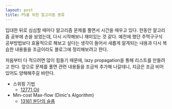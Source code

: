 ```yaml
---
layout: post
title: PS를 위한 알고리즘 종류
---
```


입대한 뒤로 심심할 때마다 알고리즘 문제를 풀면서 시간을 때우고 있다. 한동안 알고리즘 공부에 손을 놨었는데, 다시 시작해보니 재미있는 것 같다. 예전에 했던 주먹구구식 공부방법보다 효율적으로 해보고 싶다는 생각이 들어서 새롭게 알게되는 내용과 다시 복습한 내용들을 조금이라도 블로그에 정리해보려고 한다.

처음부터 다 적으려면 많이 힘들기 때문에, lazy propagation을 통해 리스트를 만들려고 한다. 앞으로 문제를 풀면 관련 내용들을 조금씩 추가해 나갈테니, 지금은 조금 비어있어도 양해해주길 바란다.

*	스위핑 기법
	*	[12771 Oil](https://www.acmicpc.net/problem/12771)
* Min-cost Max-flow (Dinic's Algorithm)
	* [13161 분단의 슬픔](https://www.acmicpc.net/problem/13161)
<!--stackedit_data:
eyJoaXN0b3J5IjpbNDY0NzcyMjEzXX0=
-->